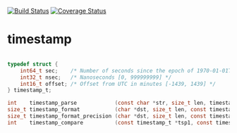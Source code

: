 [![Build Status](https://travis-ci.org/chansen/c-timestamp.png?branch=master)](https://travis-ci.org/chansen/c-timestamp) [![Coverage Status](https://coveralls.io/repos/chansen/c-timestamp/badge.png)](https://coveralls.io/r/chansen/c-timestamp)

timestamp
=========


```c

typedef struct {
    int64_t sec;    /* Number of seconds since the epoch of 1970-01-01T00:00:00Z */
    int32_t nsec;   /* Nanoseconds [0, 999999999] */
    int16_t offset; /* Offset from UTC in minutes [-1439, 1439] */
} timestamp_t;

int    timestamp_parse            (const char *str, size_t len, timestamp_t *tsp);
size_t timestamp_format           (char *dst, size_t len, const timestamp_t *tsp);
size_t timestamp_format_precision (char *dst, size_t len, const timestamp_t *tsp, int precision);
int    timestamp_compare          (const timestamp_t *tsp1, const timestamp_t *tsp2);

```

